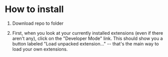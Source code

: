 # How to install
1. Download repo to folder

2. First, when you look at your currently installed extensions (even if there aren't any), click on the "Developer Mode" link. This should show you a button labeled "Load unpacked extension..." -- that's the main way to load your own extensions.